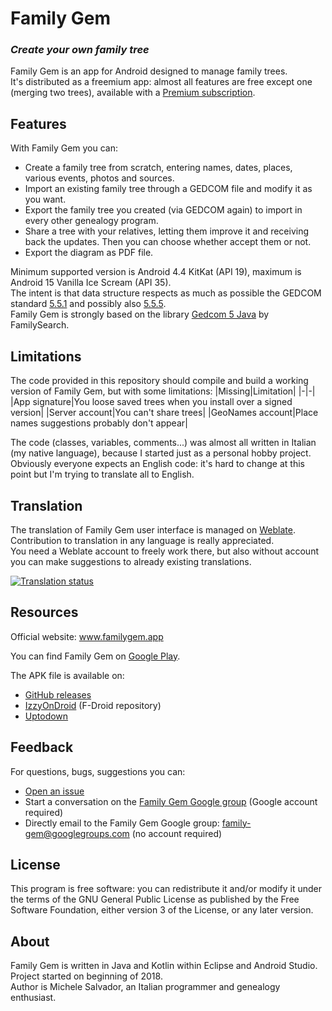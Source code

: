 # Family Gem
### _Create your own family tree_

Family Gem is an app for Android designed to manage family trees.  
It's distributed as a freemium app: almost all features are free except one (merging two trees), available with a [Premium subscription](https://www.familygem.app/premium).

## Features
With Family Gem you can:
- Create a family tree from scratch, entering names, dates, places, various events, photos and sources.
- Import an existing family tree through a GEDCOM file and modify it as you want.
- Export the family tree you created (via GEDCOM again) to import in every other genealogy program.
- Share a tree with your relatives, letting them improve it and receiving back the updates. Then you can choose whether accept them or not.
- Export the diagram as PDF file.

Minimum supported version is Android 4.4 KitKat (API 19), maximum is Android 15 Vanilla Ice Scream (API 35).  
The intent is that data structure respects as much as possible the GEDCOM standard [5.5.1](https://www.familysearch.org/developers/docs/gedcom/) and possibly also [5.5.5](https://www.gedcom.org/gedcom.html).  
Family Gem is strongly based on the library [Gedcom 5 Java](https://github.com/FamilySearch/gedcom5-java) by FamilySearch.

## Limitations
The code provided in this repository should compile and build a working version of Family Gem, but with some limitations:
|Missing|Limitation|
|-|-|
|App signature|You loose saved trees when you install over a signed version|
|Server account|You can't share trees|
|GeoNames account|Place names suggestions probably don't appear|

The code (classes, variables, comments...) was almost all written in Italian (my native language), because I started just as a personal hobby project.  
Obviously everyone expects an English code: it's hard to change at this point but I'm trying to translate all to English.

## Translation
The translation of Family Gem user interface is managed on [Weblate](https://hosted.weblate.org/projects/family-gem/app/).  
Contribution to translation in any language is really appreciated.  
You need a Weblate account to freely work there, but also without account you can make suggestions to already existing translations.

[![Translation status](https://hosted.weblate.org/widgets/family-gem/-/multi-auto.svg)](https://hosted.weblate.org/engage/family-gem/)

## Resources
Official website: www.familygem.app

You can find Family Gem on [Google Play](https://play.google.com/store/apps/details?id=app.familygem).

The APK file is available on:
- [GitHub releases](https://github.com/michelesalvador/FamilyGem/releases)
- [IzzyOnDroid](https://apt.izzysoft.de/fdroid/index/apk/app.familygem) (F-Droid repository)
- [Uptodown](https://family-gem.en.uptodown.com)

## Feedback
For questions, bugs, suggestions you can:
- [Open an issue](https://github.com/michelesalvador/FamilyGem/issues)
- Start a conversation on the [Family Gem Google group](https://groups.google.com/g/family-gem) (Google account required)
- Directly email to the Family Gem Google group: family-gem@googlegroups.com (no account required)

## License
This program is free software: you can redistribute it and/or modify it under the terms of the GNU General Public License as published by the Free Software Foundation, either version 3 of the License, or any later version.

## About
Family Gem is written in Java and Kotlin within Eclipse and Android Studio.  
Project started on beginning of 2018.  
Author is Michele Salvador, an Italian programmer and genealogy enthusiast.

